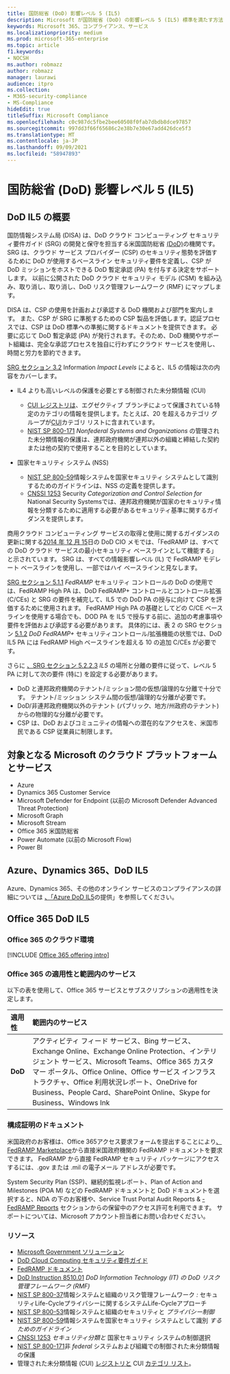 ```yaml
---
title: 国防総省 (DoD) 影響レベル 5 (IL5)
description: Microsoft が国防総省 (DoD) の影響レベル 5 (IL5) 標準を満たす方法について説明します。
keywords: Microsoft 365、コンプライアンス、サービス
ms.localizationpriority: medium
ms.prod: microsoft-365-enterprise
ms.topic: article
f1.keywords:
- NOCSH
ms.author: robmazz
author: robmazz
manager: laurawi
audience: itpro
ms.collection:
- M365-security-compliance
- MS-Compliance
hideEdit: true
titleSuffix: Microsoft Compliance
ms.openlocfilehash: c0c987dc5fbe2bee60508f0fab7dbdb8dce97857
ms.sourcegitcommit: 997dd3f66f65686c2e38b7e30e67add426dce5f3
ms.translationtype: MT
ms.contentlocale: ja-JP
ms.lasthandoff: 09/09/2021
ms.locfileid: "58947893"
---
```

# <a name="department-of-defense-dod-impact-level-5-il5"></a>国防総省 (DoD) 影響レベル 5 (IL5)

## <a name="dod-il5-overview"></a>DoD IL5 の概要

国防情報システム局 (DISA) は、DoD クラウド コンピューティング セキュリティ要件ガイド (SRG) の開発と保守を担当する米国国防総省 [(DoD)](https://dl.dod.cyber.mil/wp-content/uploads/cloud/SRG/index.html)の機関です。 SRG は、クラウド サービス プロバイダー (CSP) のセキュリティ態勢を評価するために DoD が使用するベースライン セキュリティ要件を定義し、CSP が DoD ミッションをホストできる DoD 暫定承認 (PA) を付与する決定をサポートします。 以前に公開された DoD クラウド セキュリティ モデル (CSM) を組み込み、取り消し、取り消し、DoD リスク管理フレームワーク (RMF) にマップします。

DISA は、CSP の使用を計画および承認する DoD 機関および部門を案内します。 また、CSP が SRG に準拠するための CSP 製品を評価します。認証プロセスでは、CSP は DoD 標準への準拠に関するドキュメントを提供できます。 必要に応じて DoD 暫定承認 (PA) が発行されます。そのため、DoD 機関やサポート組織は、完全な承認プロセスを独自に行わずにクラウド サービスを使用し、時間と労力を節約できます。

[SRG セクション 3.2](https://dl.dod.cyber.mil/wp-content/uploads/cloud/SRG/index.html#3.2InformationImpactLevels) Information *Impact Levels* によると、IL5 の情報は次の内容をカバーします。

- IL4 よりも高いレベルの保護を必要とする制御された未分類情報 (CUI)
    - [CUI レジストリは](https://www.archives.gov/cui)、エグゼクティブ ブランチによって保護されている特定のカテゴリの情報を提供します。たとえば、20 を超えるカテゴリ グループが[CUI](https://www.archives.gov/cui/registry/category-list)カテゴリ リストに含まれています。
    - [NIST SP 800-171](https://csrc.nist.gov/publications/detail/sp/800-171/rev-2/final) *Nonfederal Systems and Organizations* の管理された未分類情報の保護は、連邦政府機関が連邦以外の組織と締結した契約または他の契約で使用することを目的としています。

- 国家セキュリティ システム (NSS)
    - [NIST SP 800-59](https://nvlpubs.nist.gov/nistpubs/Legacy/SP/nistspecialpublication800-59.pdf)情報システムを国家セキュリティ システムとして識別するためのガイドラインは、NSS の定義を提供します。
    - [CNSSI 1253](https://www.dcsa.mil/portals/91/documents/ctp/nao/CNSSI_No1253.pdf) Security *Categorization and Control Selection for* National Security Systemsでは、連邦政府機関が国家のセキュリティ情報を分類するために適用する必要があるセキュリティ基準に関するガイダンスを提供します。

商用クラウド コンピューティング サービスの取得と使用に関するガイダンスの更新に関する[2014 年 12 月 15](https://www.esi.mil/contentview.aspx?id=585)日の DoD CIO メモでは、「FedRAMP は、すべての DoD クラウド サービスの最小セキュリティ ベースラインとして機能する」と示されています。 SRG は、すべての情報影響レベル (IL) で FedRAMP モデレート ベースラインを使用し、一部ではハイ ベースラインと見なします。

[SRG セクション 5.1.1](https://dl.dod.cyber.mil/wp-content/uploads/cloud/SRG/index.html#5SECURITYREQUIREMENTS) *FedRAMP* セキュリティ コントロールの DoD の使用では、FedRAMP High PA は、DoD FedRAMP+ コントロールとコントロール拡張 (C/CEs) と SRG の要件を補完して、IL5 での DoD PA の授与に向けて CSP を評価するために使用されます。 FedRAMP High PA の基礎としてどの C/CE ベースラインを使用する場合でも、DOD PA を IL5 で授与する前に、追加の考慮事項や要件を評価および承認する必要があります。 具体的には、表 2 の SRG セクション [5.1.2](https://dl.dod.cyber.mil/wp-content/uploads/cloud/SRG/index.html#5SECURITYREQUIREMENTS) *DoD FedRAMP+* セキュリティコントロール/拡張機能の状態では、DoD IL5 PA には FedRAMP High ベースラインを超える 10 の追加 C/CEs が必要です。

さらに [、SRG セクション 5.2.2.3](https://dl.dod.cyber.mil/wp-content/uploads/cloud/SRG/index.html#5.2LegalConsiderations) *IL5* の場所と分離の要件に従って、レベル 5 PA に対して次の要件 (特に) を設定する必要があります。

- DoD と連邦政府機関のテナント/ミッション間の仮想/論理的な分離で十分です。 テナント/ミッション システム間の仮想/論理的な分離が必要です。
- DoD/非連邦政府機関以外のテナント (パブリック、地方/州政府のテナント) からの物理的な分離が必要です。
- CSP は、DoD およびコミュニティの情報への潜在的なアクセスを、米国市民である CSP 従業員に制限します。

## <a name="microsoft-in-scope-cloud-platforms--services"></a>対象となる Microsoft のクラウド プラットフォームとサービス

- Azure
- Dynamics 365 Customer Service
- Microsoft Defender for Endpoint (以前の Microsoft Defender Advanced Threat Protection)
- Microsoft Graph
- Microsoft Stream
- Office 365 米国防総省
- Power Automate (以前の Microsoft Flow)
- Power BI

## <a name="azure-dynamics-365-and-dod-il5"></a>Azure、Dynamics 365、DoD IL5

Azure、Dynamics 365、その他のオンライン サービスのコンプライアンスの詳細については [、「Azure DoD IL5](/azure/compliance/offerings/offering-dod-il5)の提供」を参照してください。

## <a name="office-365-and-dod-il5"></a>Office 365 DoD IL5

### <a name="office-365-cloud-environments"></a>Office 365 のクラウド環境

[!INCLUDE [Office 365 offering intro](../includes/o365-offering-introduction.md)]

### <a name="office-365-applicability-and-in-scope-services"></a>Office 365 の適用性と範囲内のサービス

以下の表を使用して、Office 365 サービスとサブスクリプションの適用性を決定します。

| **適用性** | **範囲内のサービス** |
|:------------------|:----------------------|
| **DoD** | アクティビティ フィード サービス、Bing サービス、Exchange Online、Exchange Online Protection、インテリジェント サービス、Microsoft Teams、Office 365 カスタマー ポータル、Office Online、Office サービス インフラストラクチャ、Office 利用状況レポート、OneDrive for Business、People Card、SharePoint Online、Skype for Business、Windows Ink |

### <a name="attestation-documents"></a>構成証明のドキュメント

米国政府のお客様は、Office 365アクセス要求フォームを提出することにより[、FedRAMP Marketplace](https://marketplace.fedramp.gov/#!/products?sort=productName&productNameSearch=azure)から直接米国政府機関の FedRAMP ドキュメントを要求できます。 FedRAMP から直接 FedRAMP セキュリティ パッケージにアクセスするには、.gov または .mil の電子メール アドレスが必要です。

System Security Plan (SSP)、継続的監視レポート、Plan of Action and Milestones (POA M) などの FedRAMP ドキュメントと DoD ドキュメントを選択すると、NDA の下のお客様や、Service Trust Portal Audit Reports \& [- FedRAMP Reports](https://servicetrust.microsoft.com/ViewPage/MSComplianceGuideV3) セクションからの保留中のアクセス許可を利用できます。 サポートについては、Microsoft アカウント担当者にお問い合わせください。

### <a name="resources"></a>リソース

- [Microsoft Government ソリューション](https://www.microsoft.com/enterprise/government)
- [DoD Cloud Computing セキュリティ要件ガイド](https://dl.dod.cyber.mil/wp-content/uploads/cloud/SRG/index.html)
- [FedRAMP ドキュメント](https://www.fedramp.gov/documents/)
- [DoD Instruction 8510.01](https://www.esd.whs.mil/Portals/54/Documents/DD/issuances/dodi/851001p.pdf) *DoD Information Technology (IT) の DoD リスク管理フレームワーク (RMF)*
- [NIST SP 800-37](https://csrc.nist.gov/publications/detail/sp/800-37/rev-2/final)情報システムと組織のリスク管理フレームワーク *:* セキュリティLife-Cycleプライバシーに関するシステムLife-Cycleアプローチ
- [NIST SP 800-53](https://csrc.nist.gov/Projects/risk-management/sp800-53-controls/release-search#!/800-53)情報システムと組織のセキュリティと *プライバシー制御*
- [NIST SP 800-59](https://nvlpubs.nist.gov/nistpubs/Legacy/SP/nistspecialpublication800-59.pdf)情報システムを国家セキュリティ システムとして識別 *するためのガイドライン*
- [CNSSI 1253](https://www.dcsa.mil/portals/91/documents/ctp/nao/CNSSI_No1253.pdf) *セキュリティ分類と* 国家セキュリティ システムの制御選択
- [NIST SP 800-171](https://csrc.nist.gov/publications/detail/sp/800-171/rev-2/final)非 *federal* システムおよび組織での制御された未分類情報の保護
- 管理された未分類情報 (CUI) [レジストリと](https://www.archives.gov/cui) CUI [カテゴリ リスト](https://www.archives.gov/cui/registry/category-list)。
